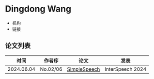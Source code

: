# Dingdong Wang

- 机构
- 链接

## 论文列表

| 时间 | 作者序 | 论文 | 发表 |
|:-:|:-:|---|---|
| 2024.06.04 | No.02/06 | [SimpleSpeech](../Models/Diffusion/2024.06.04_SimpleSpeech.md) | InterSpeech 2024